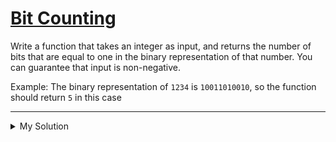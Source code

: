# [Bit Counting](https://www.codewars.com/kata/526571aae218b8ee490006f4)

Write a function that takes an integer as input, and returns the number of bits that are equal to one in the binary
representation of that number. You can guarantee that input is non-negative.

Example: The binary representation of `1234` is `10011010010`, so the function should return `5` in this case

---

<details><summary>My Solution</summary>

```js
const countBits = function (n) {
  // Convert the decimal number 'n' to its binary representation,
  // then count the number of '1' bits by removing '0's and measuring the length
  return n.toString(2).replace(/0/g, '').length
}
```

</details>
